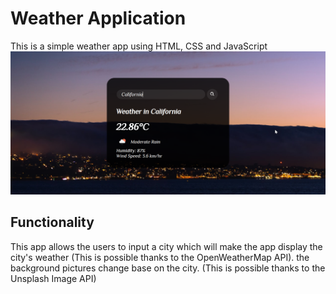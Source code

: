 # Weather Application
This is a simple weather app using HTML, CSS and JavaScript
![This is a picture of how the application looks like](/images/weather%20app%20screenshot2.png)

## Functionality
This app allows the users to input a city which will make the app display the city's weather (This is possible thanks to the OpenWeatherMap API). the background pictures change base on the city. (This is possible thanks to the Unsplash Image API)